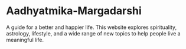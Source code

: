 # Aadhyatmika-Margadarshi
​A guide for a better and happier life. This website explores spirituality, astrology, lifestyle, and a wide range of new topics to help people live a meaningful life.

